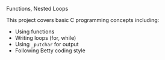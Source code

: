 Functions, Nested Loops

This project covers basic C programming concepts including:
- Using functions
- Writing loops (for, while)
- Using `_putchar` for output
- Following Betty coding style